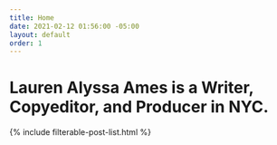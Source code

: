 ```yaml
---
title: Home
date: 2021-02-12 01:56:00 -05:00
layout: default
order: 1
---
```


<div class="home">

  <h1 class="heading-1 page-heading">Lauren Alyssa Ames is a Writer, Copyeditor, and Producer in NYC.</h1>

  <!-- {% include circle-lockup.html %} -->

  {% include filterable-post-list.html %}

</div>
